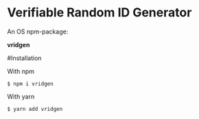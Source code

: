 # Verifiable Random ID Generator

An OS npm-package: <p style="font-weight: bold">vridgen</p>

#Installation 

With npm 

```
$ npm i vridgen
```

With yarn

```
$ yarn add vridgen
```
